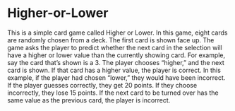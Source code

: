 # Higher-or-Lower

This is a simple card game called Higher or Lower. In this game, eight cards are randomly chosen from a deck. The first card is shown face up.
The game asks the player to predict whether the next card in the selection will have a higher or lower value than the currently showing card.
For example, say the card that’s shown is a 3. The player chooses “higher,” and the next card is shown. If that card has a higher value, the player is correct.
In this example, if the player had chosen “lower,” they would have been incorrect.
If the player guesses correctly, they get 20 points. If they choose incorrectly, they lose 15 points.
If the next card to be turned over has the same value as the previous card, the player is incorrect.
